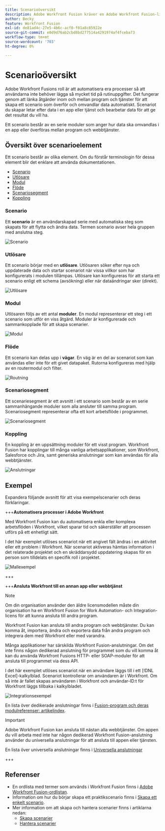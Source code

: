 ```yaml
---
title: Scenarioöversikt
description: Adobe Workfront Fusion kräver en Adobe Workfront Fusion-licens förutom en Adobe Workfront-licens.
author: Becky
feature: Workfront Fusion
exl-id: de81ad4c-27e5-4b6c-acf0-f01a8c85922e
source-git-commit: e0d9d76ab2cbd8bd277514a4291974af4fceba73
workflow-type: tm+mt
source-wordcount: '703'
ht-degree: 0%

---
```


# Scenarioöversikt

Adobe Workfront Fusions roll är att automatisera era processer så att användarna inte behöver lägga så mycket tid på rutinuppgifter. Det fungerar genom att länka åtgärder inom och mellan program och tjänster för att skapa ett scenario som överför och omvandlar data automatiskt. Scenariot du skapar letar efter data i en app eller tjänst och bearbetar data för att ge det resultat du vill ha.

Ett scenario består av en serie moduler som anger hur data ska omvandlas i en app eller överföras mellan program och webbtjänster.

## Översikt över scenarioelement

Ett scenario består av olika element. Om du förstår terminologin för dessa element blir det enklare att använda dokumentationen.

* [Scenario](#scenario)
* [Utlösare](#trigger)
* [Modul](#module)
* [Flöde](#route)
* [Scenariosegment](#scenario-segment)
* [Koppling](#connector)

### Scenario

Ett **scenario** är en användarskapad serie med automatiska steg som skapats för att flytta och ändra data. Termen scenario avser hela gruppen med anslutna steg.

![Scenario](assets/entire-scenario-scenario.png)

### Utlösare

Ett scenario börjar med en **utlösare**. Utlösaren söker efter nya och uppdaterade data och startar scenariot när vissa villkor som har konfigurerats i modulen tillämpas. Utlösare kan konfigureras för att starta ett scenario enligt ett schema (avsökning) eller när dataändringar sker (direkt).

![Utlösare](assets/scenario-trigger.png)

### Modul

Utlösaren följs av ett antal **moduler**. En modul representerar ett steg i ett scenario som utför en viss åtgärd. Moduler är konfigurerade och sammankopplade för att skapa scenarier.

![Modul](assets/scenario-module.png)

### Flöde

Ett scenario kan delas upp i **vägar**. En väg är en del av scenariot som kan användas eller inte för ett givet datapaket. Rutorna konfigureras med hjälp av en routermodul och filter.

![Routning](assets/scenario-route.png)

### Scenariosegment

Ett scenariesegment är ett avsnitt i ett scenario som består av en serie sammanhängande moduler som alla ansluter till samma program. Scenariosegment representerar ofta ett kort arbetsflöde i programmet.

![Scenariosegment](assets/scenario-segment.png)

### Koppling

En koppling är en uppsättning moduler för ett visst program. Workfront Fusion har kopplingar till många vanliga arbetsapplikationer, som Workfront, Salesforce och Jira, samt generiska anslutningar som kan användas för alla webbtjänster.

![Anslutningar](assets/scenario-connectors.png)

## Exempel

Expandera följande avsnitt för att visa exempelscenarier och deras förklaringar.

+++**Automatisera processer i Adobe Workfront**

Med Workfront Fusion kan du automatisera enkla eller komplexa arbetsflöden i Workfront, vilket sparar tid och säkerställer att processen utförs på ett enhetligt sätt.

I det här exemplet utlöses scenariot när ett angivet fält ändras i en aktivitet eller ett problem i Workfront. När scenariot aktiveras hämtas information i det relaterade projektet och en skräddarsydd uppdatering skapas för en person som tilldelats en specifik roll i projektet.

![Mallexempel](assets/fusion-template-example.png)

+++

+++**Ansluta Workfront till en annan app eller webbtjänst**

>[!NOTE]
>
>Om din organisation använder den äldre licensmodellen måste din organisation ha en Workfront Fusion for Work Automation- och Integration-licens för att kunna ansluta till andra program.

Workfront Fusion kan ansluta till andra program och webbtjänster. Du kan komma åt, importera, ändra och exportera data från andra program och integrera dem med Workfront eller med varandra.

Många applikationer har särskilda Workfront Fusion-anslutningar. Om det inte finns någon dedikerad anslutning för programmet som du vill komma åt kan du använda Workfront Fusions HTTP- eller SOAP-moduler för att ansluta till programmet via dess API.

I det här exemplet utlöses scenariot när en användare läggs till i ett [!DNL Excel]-kalkylblad. Scenariot kontrollerar om användaren är i Workfront. Om så inte är fallet skapas användaren i Workfront och användar-ID:t för Workfront läggs tillbaka i kalkylbladet.

![Integrationsexempel](assets/fusion-integration-example.png)

En lista över dedikerade anslutningar finns i [Fusion-program och deras modulreferenser: artikelindex](/help/workfront-fusion/references/apps-and-modules/apps-and-modules-toc.md).


>[!IMPORTANT]
>
>Adobe Workfront Fusion kan ansluta till nästan alla webbtjänster. Om appen du vill arbeta med inte har någon dedikerad Workfront Fusion-anslutning använder du universella anslutningar för att ansluta till appen eller tjänsten.
>
>En lista över universella anslutningar finns i [Universella anslutningar](/help/workfront-fusion/references/apps-and-modules/apps-and-modules-toc.md#universal-connectors)

+++

## Referenser

* En ordlista med termer som används i Workfront Fusion finns i [Adobe Workfront Fusion-ordlistan](/help/workfront-fusion/get-started-with-fusion/understand-fusion/fusion-glossary.md).
* Information om hur du börjar skapa ett praktikscenario finns i [Skapa ett enkelt scenario](/help/workfront-fusion/build-practice-scenarios/create-basic-scenario.md).
* Mer information om att skapa och hantera scenarier finns i artiklarna nedan:
   * [Skapa scenarier](/help/workfront-fusion/create-scenarios/create-scenarios-toc.md)
   * [Hantera scenarier](/help/workfront-fusion/manage-scenarios/manage-scenarios-toc.md)
